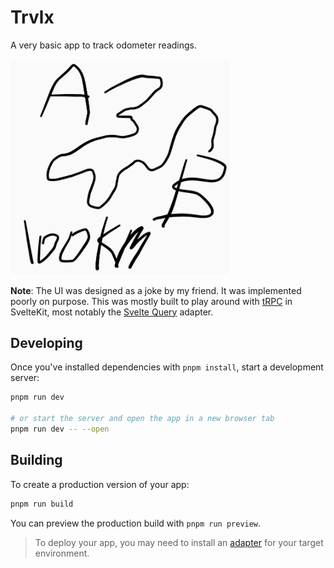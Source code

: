# Trvlx

A very basic app to track odometer readings.

<img width="350" src="./.github/images/trvlx.png" />

**Note**: The UI was designed as a joke by my friend. It was implemented poorly on purpose. This was mostly built to play around with [tRPC](https://trpc.io) in SvelteKit, most notably the [Svelte Query](https://github.com/vishalbalaji/trpc-svelte-query-adapter) adapter.

## Developing

Once you've installed dependencies with `pnpm install`, start a development server:

```bash
pnpm run dev

# or start the server and open the app in a new browser tab
pnpm run dev -- --open
```

## Building

To create a production version of your app:

```bash
pnpm run build
```

You can preview the production build with `pnpm run preview`.

> To deploy your app, you may need to install an [adapter](https://kit.svelte.dev/docs/adapters) for your target environment.
